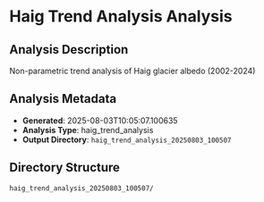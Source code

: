 # Haig Trend Analysis Analysis

## Analysis Description

Non-parametric trend analysis of Haig glacier albedo (2002-2024)

## Analysis Metadata

- **Generated**: 2025-08-03T10:05:07.100635
- **Analysis Type**: haig_trend_analysis
- **Output Directory**: `haig_trend_analysis_20250803_100507`

## Directory Structure

```
haig_trend_analysis_20250803_100507/
